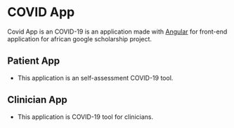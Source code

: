# COVID App

Covid App is an COVID-19 is an application made with [Angular](https://angular.io/) for front-end application for african google scholarship project.



## Patient App

* This application is an self-assessment COVID-19 tool.

## Clinician App

* This application is COVID-19 tool for clinicians.

